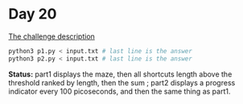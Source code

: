 # Day 20

[The challenge description](https://adventofcode.com/2024/day/20)

```sh
python3 p1.py < input.txt # last line is the answer
python3 p2.py < input.txt # last line is the answer
```

**Status:** part1 displays the maze, then all shortcuts length above the threshold ranked by length, then the sum ; part2 displays a progress indicator every 100 picoseconds, and then the same thing as part1.